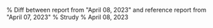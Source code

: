 % Diff between report from "April 08, 2023" and reference report from "April 07, 2023"
% Strudy
% April 08, 2023


